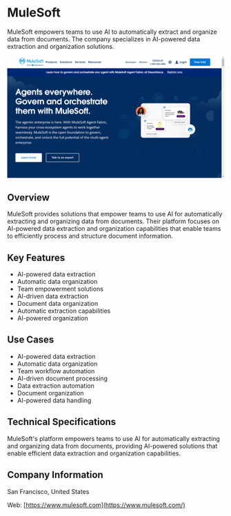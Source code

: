 # MuleSoft

MuleSoft empowers teams to use AI to automatically extract and organize data from documents. The company specializes in AI-powered data extraction and organization solutions.

![MuleSoft](assets\mulesoft.png)


## Overview

MuleSoft provides solutions that empower teams to use AI for automatically extracting and organizing data from documents. Their platform focuses on AI-powered data extraction and organization capabilities that enable teams to efficiently process and structure document information.

## Key Features

- AI-powered data extraction
- Automatic data organization
- Team empowerment solutions
- AI-driven data extraction
- Document data organization
- Automatic extraction capabilities
- AI-powered organization

## Use Cases

- AI-powered data extraction
- Automatic data organization
- Team workflow automation
- AI-driven document processing
- Data extraction automation
- Document organization
- AI-powered data handling

## Technical Specifications

MuleSoft's platform empowers teams to use AI for automatically extracting and organizing data from documents, providing AI-powered solutions that enable efficient data extraction and organization capabilities.

## Company Information

San Francisco, United States

Web: [https://www.mulesoft.com](https://www.mulesoft.com/) 